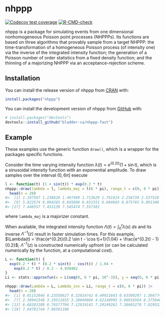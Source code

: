 
<!-- README.md is generated from README.Rmd. Please edit that file -->

# nhppp

<!-- badges: start -->

[![Codecov test
coverage](https://codecov.io/gh/bladder-ca/nhppp-fast/branch/main/graph/badge.svg)](https://app.codecov.io/gh/bladder-ca/nhppp-fast?branch=main)
[![R-CMD-check](https://github.com/bladder-ca/nhppp-fast/actions/workflows/R-CMD-check.yaml/badge.svg)](https://github.com/bladder-ca/nhppp-fast/actions/workflows/R-CMD-check.yaml)
<!-- badges: end -->

nhppp is a package for simulating events from one dimensional
nonhomogeneous Poisson point processes (NHPPPs). Its functions are based
on three algorithms that provably sample from a target NHPPP: the
time-transformation of a homogeneous Poisson process (of intensity one)
via the inverse of the integrated intensity function; the generation of
a Poisson number of order statistics from a fixed density function; and
the thinning of a majorizing NHPPP via an acceptance-rejection scheme.

## Installation

You can install the release version of nhppp from
[CRAN](https://cran.r-project.org) with:

``` r
install.packages("nhppp")
```

You can install the development version of nhppp from
[GitHub](https://github.com/) with:

``` r
# install.packages("devtools")
devtools::install_github("bladder-ca/nhppp-fast")
```

## Example

These examples use the generic function `draw()`, which is a wrapper for
the packages specific functions.

Consider the time varying intensity function
$\lambda(t) = e^{(0.2t)} (1 + \sin t)$, which is a sinusoidal intensity
function with an exponential amplitude. To draw samples over the
interval $(0, 6\pi]$ execute

``` r
l <- function(t) (1 + sin(t)) * exp(0.2 * t)
nhppp::draw(lambda = l, lambda_maj = l(6 * pi), range_t = c(0, 6 * pi)) |>
  head(n = 20)
#>  [1] 1.197587 1.238620 1.497499 1.713629 1.761914 2.256739 2.537528 3.622938
#>  [9] 5.822574 6.064265 6.645696 6.651551 6.684603 6.875765 6.891348 7.130680
#> [17] 7.446557 7.453139 7.545474 7.557381
```

where `lambda_maj` is a majorizer constant.

When available, the integrated intensity function
$\Lambda(t) = \int_0^t \lambda(s) \ ds$ and its inverse
$\Lambda^{-1}(z)$ result in faster simulation times. For this example,
$\Lambda(t) = \frac{e^{0.2t}(0.2 \sin t - \cos t)+1}{1.04} + \frac{e^{0.2t} - 1}{0.2}$;
$\Lambda^{-1}(z)$ is constructed numerically upfront (or can be
calculated numerically by the function, at a computational cost).

``` r
L <- function(t) {
  exp(0.2 * t) * (0.2 * sin(t) - cos(t)) / 1.04 +
    exp(0.2 * t) / 0.2 - 4.038462
}
Li <- stats::approxfun(x = L(seq(0, 6 * pi, 10^-3)), y = seq(0, 6 * pi, 10^-3), rule = 2)

nhppp::draw(Lambda = L, Lambda_inv = Li, range_t = c(0, 6 * pi)) |>
  head(n = 20)
#>  [1] 0.01152846 0.23558627 0.32924742 0.49921843 0.63509297 1.36677413
#>  [7] 2.38941548 3.19511655 3.28049866 4.62140995 5.96916564 6.37504015
#> [13] 6.68283108 6.76577784 7.12919141 7.29249262 7.38665270 7.92953383
#> [19] 7.94791744 7.96591106
```
